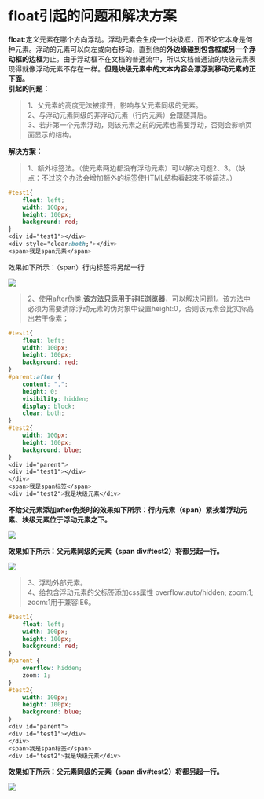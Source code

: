 # float引起的问题和解决方案

**float**:定义元素在哪个方向浮动。浮动元素会生成一个块级框，而不论它本身是何种元素。浮动的元素可以向左或向右移动，直到他的**外边缘碰到包含框或另一个浮动框的边框**为止。由于浮动框不在文档的普通流中，所以文档普通流的块级元素表现得就像浮动元素不存在一样。**但是块级元素中的文本内容会漂浮到移动元素的正下面。**    
**引起的问题：**

>1、父元素的高度无法被撑开，影响与父元素同级的元素。     
>2、与浮动元素同级的非浮动元素（行内元素）会跟随其后。   
>3、若非第一个元素浮动，则该元素之前的元素也需要浮动，否则会影响页面显示的结构。

**解决方案：**    

>1、额外标签法。（使元素两边都没有浮动元素）可以解决问题2、3。（缺点：不过这个办法会增加额外的标签使HTML结构看起来不够简洁。）

```css
#test1{
    float: left;
    width: 100px;
    height: 100px;
    background: red;
}
<div id="test1"></div>
<div style="clear:both;"></div>
<span>我是span元素</span>
```

效果如下所示：（span）行内标签将另起一行

![](https://user-gold-cdn.xitu.io/2019/4/7/169f82fa30f92e5d?w=1886&h=728&f=png&s=92615)

> 2、使用after伪类,**该方法只适用于非IE浏览器**，可以解决问题1。该方法中必须为需要清除浮动元素的伪对象中设置height:0，否则该元素会比实际高出若干像素；

```css
#test1{
    float: left;
    width: 100px;
    height: 100px;
    background: red;
}
#parent:after {
    content: ".";
    height: 0;
    visibility: hidden;
    display: block;
    clear: both;
}
#test2{
    width: 100px;
    height: 100px;
    background: blue;
}
<div id="parent">
<div id="test1"></div>
</div>	
<span>我是span标签</span>
<div id="test2">我是块级元素</div>
```

**不给父元素添加after伪类时的效果如下所示：行内元素（span）紧挨着浮动元素、块级元素位于浮动元素之下。**


![](https://user-gold-cdn.xitu.io/2019/4/7/169f837603d405e5?w=1916&h=727&f=png&s=96304)

**效果如下所示：父元素同级的元素（span div#test2）将都另起一行。**

![](https://user-gold-cdn.xitu.io/2019/4/7/169f83160d7eb2b5?w=1889&h=726&f=png&s=96500)

> 3、浮动外部元素。     
> 4、给包含浮动元素的父标签添加css属性 overflow:auto/hidden; zoom:1; zoom:1用于兼容IE6。

```css
#test1{
    float: left;
    width: 100px;
    height: 100px;
    background: red;
}
#parent {
    overflow: hidden;
    zoom: 1;
}
#test2{
    width: 100px;
    height: 100px;
    background: blue;
}
<div id="parent">
<div id="test1"></div>
</div>	
<span>我是span标签</span>
<div id="test2">我是块级元素</div>
```

**效果如下所示：父元素同级的元素（span div#test2）将都另起一行。**

![](https://user-gold-cdn.xitu.io/2019/4/7/169f839ef647d6dd?w=1912&h=672&f=png&s=93624)
